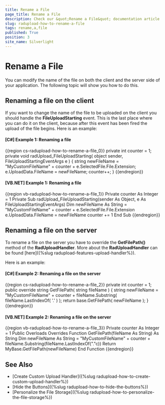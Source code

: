 ```yaml
---
title: Rename a File
page_title: Rename a File
description: Check our &quot;Rename a File&quot; documentation article for the RadUpload {{ site.framework_name }} control.
slug: radupload-how-to-rename-a-file
tags: rename,a,file
published: True
position: 3
site_name: Silverlight
---
```


# Rename a File

You can modify the name of the file on both the client and the server side of your application. The following topic will show you how to do this.

## Renaming a file on the client

If you want to change the name of the file to be uploaded on the client you should handle the __FileUploadStarting__ event. This is the last place where you can do it on the client, because after this event has been fired the upload of the file begins. Here is an example:

#### __[C#] Example 1: Renaming a file__
{{region cs-radupload-how-to-rename-a-file_0}}
	private int counter = 1;
	private void radUpload_FileUploadStarting( object sender, FileUploadStartingEventArgs e )
	{
	    string newFileName = "MyCustomFileName" + counter + e.SelectedFile.File.Extension;
	    e.UploadData.FileName = newFileName;
	    counter++;
	}
{{endregion}}

#### __[VB.NET] Example 1: Renaming a file__
{{region vb-radupload-how-to-rename-a-file_1}}
	Private counter As Integer = 1
	Private Sub radUpload_FileUploadStarting(sender As Object, e As FileUploadStartingEventArgs)
	 Dim newFileName As String = "MyCustomFileName" + counter + e.SelectedFile.File.Extension
	 e.UploadData.FileName = newFileName
	 counter += 1
	End Sub
{{endregion}}

## Renaming a file on the server

To rename a file on the server you have to override the __GetFilePath()__ method of the __RadUploadHandler__. More about the __RadUploadHandler__ can be found [here]({%slug radupload-features-upload-handler%}).

Here is an example:

#### __[C#] Example 2: Renaming a file on the server__  
{{region cs-radupload-how-to-rename-a-file_2}}
	private int counter = 1;
	public override string GetFilePath( string fileName )
	{
	    string newFileName = "MyCustomFileName" + counter + fileName.Substring( fileName.LastIndexOf( '.' ) );
	    return base.GetFilePath( newFileName );
	}
{{endregion}}

#### __[VB.NET] Example 2: Renaming a file on the server__  
{{region vb-radupload-how-to-rename-a-file_3}}
	Private counter As Integer = 1
	Public Overloads Overrides Function GetFilePath(fileName As String) As String
	 Dim newFileName As String = "MyCustomFileName" + counter + fileName.Substring(fileName.LastIndexOf("."c))
	 Return MyBase.GetFilePath(newFileName)
	End Function
{{endregion}}

## See Also
 * [Create Custom Upload Handler]({%slug radupload-how-to-create-custom-upload-handler%})
 * [Hide the Buttons]({%slug radupload-how-to-hide-the-buttons%})
 * [Personalize the File Storage]({%slug radupload-how-to-personalize-the-file-storage%})